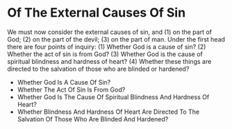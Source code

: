 # Of The External Causes Of Sin

We must now consider the external causes of sin, and (1) on the part of God; (2) on the part of the devil; (3) on the part of man.  Under the first head there are four points of inquiry:
(1) Whether God is a cause of sin?
(2) Whether the act of sin is from God?
(3) Whether God is the cause of spiritual blindness and hardness of heart?
(4) Whether these things are directed to the salvation of those who are blinded or hardened?

* Whether God Is A Cause Of Sin?
* Whether The Act Of Sin Is From God?
* Whether God Is The Cause Of Spiritual Blindness And Hardness Of Heart?
* Whether Blindness And Hardness Of Heart Are Directed To The Salvation Of Those Who Are Blinded And Hardened?